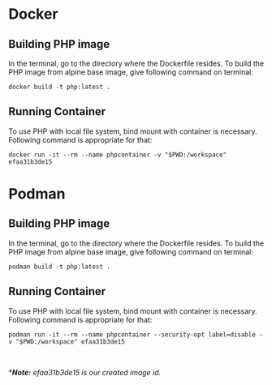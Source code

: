 
# Docker

## Building PHP image

In the terminal, go to the directory where the Dockerfile resides.
To build the PHP image from alpine base image, give following command on terminal:

`docker build -t php:latest .`

## Running Container

To use PHP with local file system, bind mount with container is necessary. Following command is appropriate for that:

`docker run -it --rm --name phpcontainer -v "$PWD:/workspace" efaa31b3de15`

# Podman

## Building PHP image

In the terminal, go to the directory where the Dockerfile resides.
To build the PHP image from alpine base image, give following command on terminal:

`podman build -t php:latest .`

## Running Container

To use PHP with local file system, bind mount with container is necessary. Following command is appropriate for that:

`podman run -it --rm --name phpcontainer --security-opt label=disable -v "$PWD:/workspace" efaa31b3de15`

<br>

****Note:** efaa31b3de15 is our created image id.*
